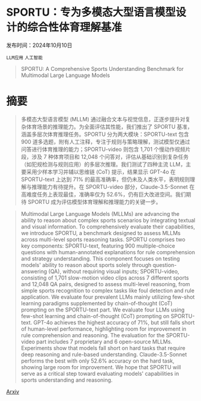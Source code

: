 # SPORTU：专为多模态大型语言模型设计的综合性体育理解基准

发布时间：2024年10月10日

`LLM应用` `人工智能`

> SPORTU: A Comprehensive Sports Understanding Benchmark for Multimodal Large Language Models

# 摘要

> 多模态大型语言模型 (MLLM) 通过融合文本与视觉信息，正逐步提升对复杂体育场景的推理能力。为全面评估其性能，我们推出了 SPORTU 基准，涵盖多层次体育推理任务。SPORTU 分为两大模块：SPORTU-text 包含 900 道多选题，附有人工注释，专注于规则与策略理解，测试模型仅通过问答进行体育推理的能力；SPORTU-video 则包含 1,701 个慢动作视频片段，涉及 7 种体育项目和 12,048 个问答对，评估从基础识别到复杂任务（如犯规检测与规则应用）的多层次推理。我们测试了四种主流 LLM，主要采用少样本学习并辅以思维链 (CoT) 提示，结果显示 GPT-4o 在 SPORTU-text 上达到 71% 的最高准确率，但仍未及人类水平，表明规则理解与推理能力有待提升。在 SPORTU-video 部分，Claude-3.5-Sonnet 在高难度任务上表现最佳，准确率仅为 52.6%，仍有巨大改进空间。我们期待 SPORTU 成为评估模型体育理解和推理能力的关键一步。

> Multimodal Large Language Models (MLLMs) are advancing the ability to reason about complex sports scenarios by integrating textual and visual information. To comprehensively evaluate their capabilities, we introduce SPORTU, a benchmark designed to assess MLLMs across multi-level sports reasoning tasks. SPORTU comprises two key components: SPORTU-text, featuring 900 multiple-choice questions with human-annotated explanations for rule comprehension and strategy understanding. This component focuses on testing models' ability to reason about sports solely through question-answering (QA), without requiring visual inputs; SPORTU-video, consisting of 1,701 slow-motion video clips across 7 different sports and 12,048 QA pairs, designed to assess multi-level reasoning, from simple sports recognition to complex tasks like foul detection and rule application. We evaluate four prevalent LLMs mainly utilizing few-shot learning paradigms supplemented by chain-of-thought (CoT) prompting on the SPORTU-text part. We evaluate four LLMs using few-shot learning and chain-of-thought (CoT) prompting on SPORTU-text. GPT-4o achieves the highest accuracy of 71%, but still falls short of human-level performance, highlighting room for improvement in rule comprehension and reasoning. The evaluation for the SPORTU-video part includes 7 proprietary and 6 open-source MLLMs. Experiments show that models fall short on hard tasks that require deep reasoning and rule-based understanding. Claude-3.5-Sonnet performs the best with only 52.6% accuracy on the hard task, showing large room for improvement. We hope that SPORTU will serve as a critical step toward evaluating models' capabilities in sports understanding and reasoning.

[Arxiv](https://arxiv.org/abs/2410.08474)